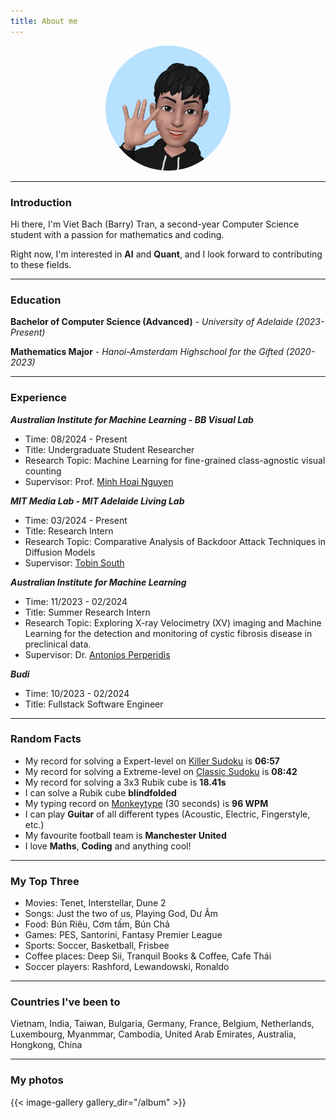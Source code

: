 ```yaml
---
title: About me
---
```

<div align="center">
  <img alt="xineohperif" src="/assets/images/emoji.jpg" width=200 height=200 style="border-radius: 50%;">
</div>

---

### Introduction

Hi there, I'm Viet Bach (Barry) Tran, a second-year Computer Science student with a passion for mathematics and coding.

Right now, I'm interested in **AI** and **Quant**, and I look forward to contributing to these fields.

---

### Education

**Bachelor of Computer Science (Advanced)** - _University of Adelaide (2023-Present)_

**Mathematics Major** - _Hanoi-Amsterdam Highschool for the Gifted (2020-2023)_

---

### Experience

***Australian Institute for Machine Learning - BB Visual Lab***

- Time: 08/2024 - Present
- Title: Undergraduate Student Researcher
- Research Topic: Machine Learning for fine-grained class-agnostic visual counting
- Supervisor: Prof. [Minh Hoai Nguyen](https://www.minhhoai.net/)

***MIT Media Lab - MIT Adelaide Living Lab***

- Time: 03/2024 - Present
- Title: Research Intern
- Research Topic: Comparative Analysis of Backdoor Attack Techniques in Diffusion Models
- Supervisor: [Tobin South](https://tobin.page/)

***Australian Institute for Machine Learning***

- Time: 11/2023 - 02/2024
- Title: Summer Research Intern
- Research Topic: Exploring X-ray Velocimetry (XV) imaging and Machine Learning for the detection and monitoring of cystic fibrosis disease in preclinical data.
- Supervisor: Dr. [Antonios Perperidis](https://www.adelaide.edu.au/directory/antonios.perperidis)

***Budi***

- Time: 10/2023 - 02/2024
- Title: Fullstack Software Engineer

---

### Random Facts

- My record for solving a Expert-level on [Killer Sudoku](https://sudoku.com/killer) is **06:57**
- My record for solving a Extreme-level on [Classic Sudoku](https://sudoku.com) is **08:42**
- My record for solving a 3x3 Rubik cube is **18.41s**
- I can solve a Rubik cube **blindfolded**
- My typing record on [Monkeytype](https://monkeytype.com/) (30 seconds) is **96 WPM**
- I can play **Guitar** of all different types (Acoustic, Electric, Fingerstyle, etc.)
- My favourite football team is **Manchester United**
- I love **Maths**, **Coding** and anything cool!

---

### My Top Three

- Movies: Tenet, Interstellar, Dune 2
- Songs: Just the two of us, Playing God, Dư Âm
- Food: Bún Riêu, Cơm tấm, Bún Chả
- Games: PES, Santorini, Fantasy Premier League
- Sports: Soccer, Basketball, Frisbee
- Coffee places: Deep Sii, Tranquil Books & Coffee, Cafe Thái
- Soccer players: Rashford, Lewandowski, Ronaldo

---

### Countries I've been to

Vietnam, India, Taiwan, Bulgaria, Germany, France, Belgium, Netherlands, Luxembourg, Myanmmar, Cambodia, United Arab Emirates, Australia, Hongkong, China

---

### My photos

{{< image-gallery gallery_dir="/album" >}}
